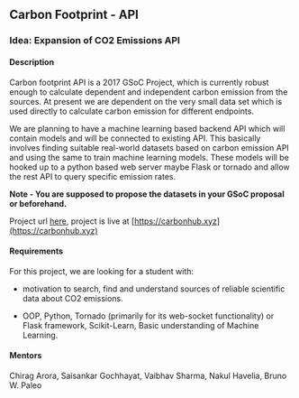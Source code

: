 
## Carbon Footprint - API

### Idea: Expansion of CO2 Emissions API

#### Description

Carbon footprint API is a 2017 GSoC Project, which is currently robust enough to calculate dependent and independent carbon emission from the sources. At present we are dependent on the very small data set which is used directly to calculate carbon emission for different endpoints.

We are planning to have a machine learning based backend API which will contain models and will be connected to existing API. This basically involves finding suitable real-world datasets based on carbon emission API and using the same to train machine learning models. These models will be hooked up to a python based web server maybe Flask or tornado and allow the rest API to query specific emission rates.

**Note - You are supposed to propose the datasets in your GSoC proposal or beforehand.**


Project url [here](https://gitlab.com/aossie/CarbonFootprint-API),
project is live at [https://carbonhub.xyz](https://carbonhub.xyz)

#### Requirements

For this project, we are looking for a student with:

- motivation to search, find and understand sources of reliable scientific data about CO2 emissions.

- OOP, Python, Tornado (primarily for its web-socket functionality) or Flask framework, Scikit-Learn, Basic understanding of Machine Learning.



#### Mentors

Chirag Arora, Saisankar Gochhayat, Vaibhav Sharma, Nakul Havelia, Bruno W. Paleo
